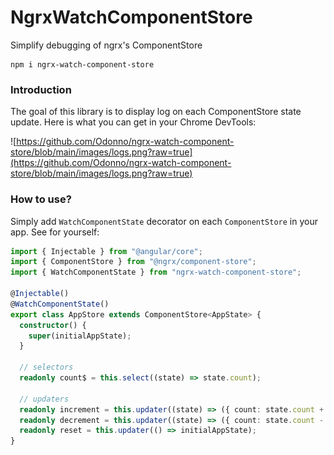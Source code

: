 # NgrxWatchComponentStore

Simplify debugging of ngrx's ComponentStore

```
npm i ngrx-watch-component-store
```

### Introduction

The goal of this library is to display log on each ComponentStore state update. Here is what you can get in your Chrome DevTools:

![https://github.com/Odonno/ngrx-watch-component-store/blob/main/images/logs.png?raw=true](https://github.com/Odonno/ngrx-watch-component-store/blob/main/images/logs.png?raw=true)

### How to use?

Simply add `WatchComponentState` decorator on each `ComponentStore` in your app. See for yourself:

```ts
import { Injectable } from "@angular/core";
import { ComponentStore } from "@ngrx/component-store";
import { WatchComponentState } from "ngrx-watch-component-store";

@Injectable()
@WatchComponentState()
export class AppStore extends ComponentStore<AppState> {
  constructor() {
    super(initialAppState);
  }

  // selectors
  readonly count$ = this.select((state) => state.count);

  // updaters
  readonly increment = this.updater((state) => ({ count: state.count + 1 }));
  readonly decrement = this.updater((state) => ({ count: state.count - 1 }));
  readonly reset = this.updater(() => initialAppState);
}
```
